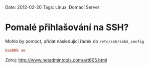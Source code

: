 Date: 2012-02-20
Tags: Linux, Domácí Server

# Pomalé přihlašování na SSH?


Mohlo by pomoct, přidat následující řádek do `/etc/ssh/sshd_config`

``` ini
UseDNS no
```


Zdroj: http://www.netadmintools.com/art605.html
